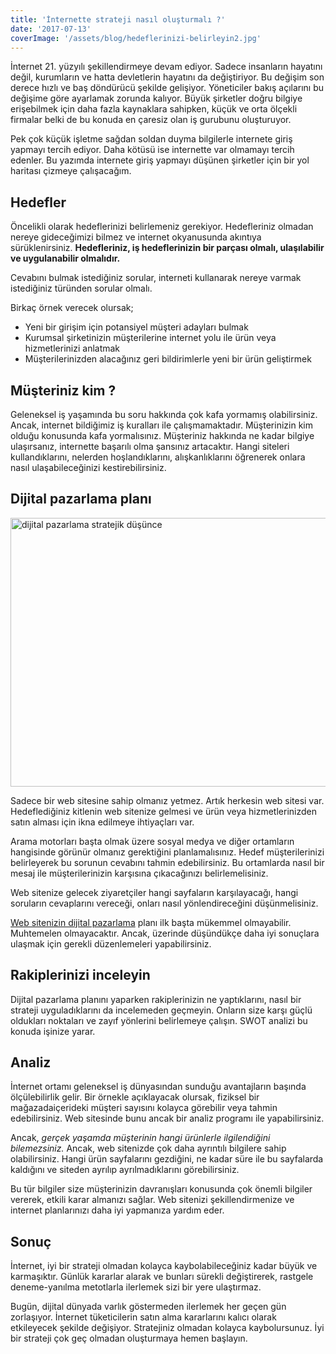 ```yaml
---
title: 'İnternette strateji nasıl oluşturmalı ?'
date: '2017-07-13'
coverImage: '/assets/blog/hedeflerinizi-belirleyin2.jpg'
---
```


İnternet 21. yüzyılı şekillendirmeye devam ediyor. Sadece insanların hayatını değil, kurumların ve hatta devletlerin hayatını da değiştiriyor. Bu değişim son derece hızlı ve baş döndürücü şekilde gelişiyor. Yöneticiler bakış açılarını bu değişime göre ayarlamak zorunda kalıyor. Büyük şirketler doğru bilgiye erişebilmek için daha fazla kaynaklara sahipken, küçük ve orta ölçekli firmalar belki de bu konuda en çaresiz olan iş gurubunu oluşturuyor.

Pek çok küçük işletme sağdan soldan duyma bilgilerle internete giriş yapmayı tercih ediyor. Daha kötüsü ise internette var olmamayı tercih edenler. Bu yazımda internete giriş yapmayı düşünen şirketler için bir yol haritası çizmeye çalışacağım.

## Hedefler

Öncelikli olarak hedeflerinizi belirlemeniz gerekiyor. Hedefleriniz olmadan nereye gideceğimizi bilmez ve internet okyanusunda akıntıya sürüklenirsiniz. **Hedefleriniz, iş hedeflerinizin bir parçası olmalı, ulaşılabilir ve uygulanabilir olmalıdır.**

Cevabını bulmak istediğiniz sorular, interneti kullanarak nereye varmak istediğiniz türünden sorular olmalı.

Birkaç örnek verecek olursak;

- Yeni bir girişim için potansiyel müşteri adayları bulmak
- Kurumsal şirketinizin müşterilerine internet yolu ile ürün veya hizmetlerinizi anlatmak
- Müşterilerinizden alacağınız geri bildirimlerle yeni bir ürün geliştirmek

## Müşteriniz kim ?

Geleneksel iş yaşamında bu soru hakkında çok kafa yormamış olabilirsiniz. Ancak, internet bildiğimiz iş kuralları ile çalışmamaktadır. Müşterinizin kim olduğu konusunda kafa yormalısınız. Müşteriniz hakkında ne kadar bilgiye ulaşırsanız, internette başarılı olma şansınız artacaktır. Hangi siteleri kullandıklarını, nelerden hoşlandıklarını, alışkanlıklarını öğrenerek onlara nasıl ulaşabileceğinizi kestirebilirsiniz.

## Dijital pazarlama planı

<img
  src='/assets/blog/dijital-pazarlama-stratejik-dusunce.jpg'
  alt='dijital pazarlama stratejik düşünce'
  width='793'
  height='430'
/>

Sadece bir web sitesine sahip olmanız yetmez. Artık herkesin web sitesi var.
Hedeflediğiniz kitlenin web sitenize gelmesi ve ürün veya hizmetlerinizden satın alması için ikna edilmeye ihtiyaçları var.

Arama motorları başta olmak üzere sosyal medya ve diğer ortamların hangisinde görünür olmanız gerektiğini planlamalısınız. Hedef müşterilerinizi belirleyerek bu sorunun cevabını tahmin edebilirsiniz. Bu ortamlarda nasıl bir mesaj ile müşterilerinizin karşısına çıkacağınızı belirlemelisiniz.

Web sitenize gelecek ziyaretçiler hangi sayfaların karşılayacağı, hangi soruların cevaplarını vereceği, onları nasıl yönlendireceğini düşünmelisiniz.

[Web sitenizin dijital pazarlama](https://pazarlama.info.tr) planı ilk başta mükemmel olmayabilir. Muhtemelen olmayacaktır. Ancak, üzerinde düşündükçe daha iyi sonuçlara ulaşmak için gerekli düzenlemeleri yapabilirsiniz.

## Rakiplerinizi inceleyin

Dijital pazarlama planını yaparken rakiplerinizin ne yaptıklarını, nasıl bir strateji uyguladıklarını da incelemeden geçmeyin. Onların size karşı güçlü oldukları noktaları ve zayıf yönlerini belirlemeye çalışın. SWOT analizi bu konuda işinize yarar.

## Analiz

İnternet ortamı geleneksel iş dünyasından sunduğu avantajların başında
ölçülebilirlik gelir. Bir örnekle açıklayacak olursak, fiziksel bir mağazadaiçerideki müşteri sayısını kolayca görebilir veya tahmin edebilirsiniz. Web sitesinde bunu ancak bir analiz programı ile yapabilirsiniz.

Ancak, _gerçek yaşamda müşterinin hangi ürünlerle ilgilendiğini bilemezsiniz._ Ancak, web sitenizde çok daha ayrıntılı bilgilere sahip olabilirsiniz. Hangi ürün sayfalarını gezdiğini, ne kadar süre ile bu sayfalarda kaldığını ve siteden ayrılıp ayrılmadıklarını görebilirsiniz.

Bu tür bilgiler size müşterinizin davranışları konusunda çok önemli bilgiler vererek, etkili karar almanızı sağlar. Web sitenizi şekillendirmenize ve internet planlarınızı daha iyi yapmanıza yardım eder.

## Sonuç

İnternet, iyi bir strateji olmadan kolayca kaybolabileceğiniz kadar büyük ve karmaşıktır. Günlük kararlar alarak ve bunları sürekli değiştirerek, rastgele deneme-yanılma metotlarla ilerlemek sizi bir yere ulaştırmaz.

Bugün, dijital dünyada varlık göstermeden ilerlemek her geçen gün zorlaşıyor. İnternet tüketicilerin satın alma kararlarını kalıcı olarak etkileyecek şekilde değişiyor. Stratejiniz olmadan kolayca kaybolursunuz. İyi bir strateji çok geç olmadan oluşturmaya hemen başlayın.
